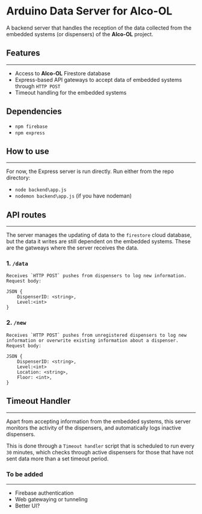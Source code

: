 # Arduino Data Server for **Alco-OL**
A backend server that handles the reception of the data collected from the embedded systems (or dispensers) of the **Alco-OL** project.

## Features
---
- Access to **Alco-OL** Firestore database 
- Express-based API gateways to accept data of embedded systems through `HTTP POST`
- Timeout handling for the embedded systems

## Dependencies
- `npm firebase`
- `npm express`

## How to use
---
For now, the Express server is run directly. 
Run either from the repo directory:
- `node backend\app.js`
- `nodemon backend\app.js` (if you have nodeman)

## API routes
---
The server manages the updating of data to the `firestore` cloud database, but the data it writes are still dependent on the embedded systems. These are the gatweays where the server receives the data.
### 1. `/data`
    Receives `HTTP POST` pushes from dispensers to log new information.
    Request body:
```
JSON {
    DispenserID: <string>,
    Level:<int>
}
```
### 2. `/new`
    Receives `HTTP POST` pushes from unregistered dispensers to log new information or overwrite existing information about a dispenser.
    Request body:
```
JSON {
    DispenserID: <string>,
    Level:<int>
    Location: <string>,
    Floor: <int>,
}
```

## Timeout Handler
---
Apart from accepting information from the embedded systems, this server monitors the activity of the dispensers, and automatically logs inactive dispensers.

This is done through a `Timeout handler` script that is scheduled to run every `30` minutes, which checks through active dispensers for those that have not sent data more than a set timeout period.

### To be added
---
- Firebase authentication
- Web gatewaying or tunneling
- Better UI?